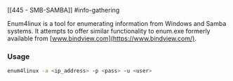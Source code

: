 [[445 - SMB-SAMBA]] #info-gathering 

Enum4linux is a tool for enumerating information from Windows and Samba systems. It attempts to offer similar functionality to enum.exe formerly available from [www.bindview.com](https://www.bindview.com/).

### Usage
```bash
enum4linux -a <ip_address> -p <pass> -u <user>
```